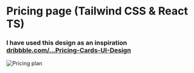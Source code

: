 # Pricing page (Tailwind CSS & React TS)


### I have used this design as an inspiration [dribbble.com/...Pricing-Cards-UI-Design](https://dribbble.com/shots/14423665-Pricing-Cards-UI-Design)



![Pricing plan](pricing.gif)
